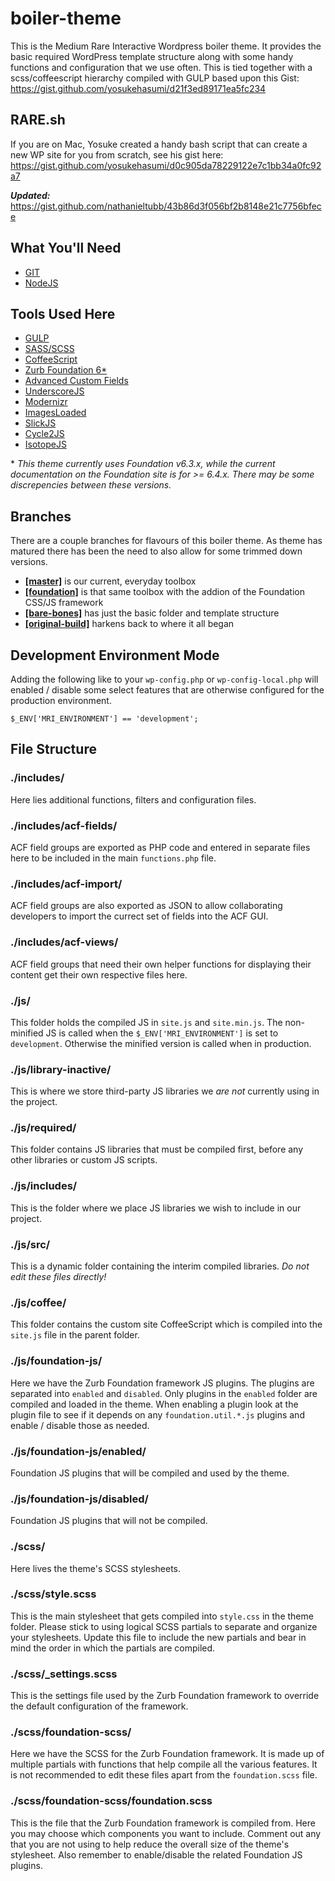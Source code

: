 # boiler-theme
This is the Medium Rare Interactive Wordpress boiler theme. It provides the
basic required WordPress template structure along with some handy functions
and configuration that we use often. This is tied together with a
scss/coffeescript hierarchy compiled with GULP based upon this Gist:
https://gist.github.com/yosukehasumi/d21f3ed89171ea5fc234

## RARE.sh
If you are on Mac, Yosuke created a handy bash script that can create a new WP
site for you from scratch, see his gist here:
https://gist.github.com/yosukehasumi/d0c905da78229122e7c1bb34a0fc92a7

**_Updated:_**
https://gist.github.com/nathanieltubb/43b86d3f056bf2b8148e21c7756bfece

## What You'll Need
- [GIT](https://git-scm.com/)
- [NodeJS](https://nodejs.org/en/)

## Tools Used Here
- [GULP](http://gulpjs.com/)
- [SASS/SCSS](http://sass-lang.com/)
- [CoffeeScript](http://coffeescript.org/)
- [Zurb Foundation 6\*](https://foundation.zurb.com/sites/docs)
- [Advanced Custom Fields](https://www.advancedcustomfields.com/resources/)
- [UnderscoreJS](http://underscorejs.org/)
- [Modernizr](https://modernizr.com/)
- [ImagesLoaded](https://imagesloaded.desandro.com/)
- [SlickJS](http://kenwheeler.github.io/slick/)
- [Cycle2JS](http://jquery.malsup.com/cycle2/)
- [IsotopeJS](https://isotope.metafizzy.co/)

\* _This theme currently uses Foundation v6.3.x, while the current documentation
on the Foundation site is for >= 6.4.x. There may be some discrepencies between
these versions._

## Branches
There are a couple branches for flavours of this boiler theme. As theme has
matured there has been the need to also allow for some trimmed down versions.
- **[[master]](https://github.com/yosukehasumi/boiler-theme)** is our current,
everyday toolbox
- **[[foundation]](https://github.com/yosukehasumi/boiler-theme/tree/foundation)**
is that same toolbox with the addion of the
Foundation CSS/JS framework
- **[[bare-bones]](https://github.com/yosukehasumi/boiler-theme/tree/bare-bones)**
has just the basic folder and template structure
- **[[original-build]](https://github.com/yosukehasumi/boiler-theme/tree/original-build)**
harkens back to where it all began

## Development Environment Mode

Adding the following like to your `wp-config.php` or `wp-config-local.php`
will enabled / disable some select features that are otherwise configured
for the production environment.

`$_ENV['MRI_ENVIRONMENT'] == 'development';`

## File Structure
### ./includes/

Here lies additional functions, filters and configuration files.

### ./includes/acf-fields/

ACF field groups are exported as PHP code and entered in separate files here
to be included in the main `functions.php` file.

### ./includes/acf-import/

ACF field groups are also exported as JSON to allow collaborating developers
to import the currect set of fields into the ACF GUI.

### ./includes/acf-views/

ACF field groups that need their own helper functions for displaying their
content get their own respective files here.

### ./js/

This folder holds the compiled JS in `site.js` and `site.min.js`. The
non-minified JS is called when the `$_ENV['MRI_ENVIRONMENT']` is set
to `development`. Otherwise the minified version is called when in production.

### ./js/library-inactive/

This is where we store third-party JS libraries we _are not_ currently using
in the project.

### ./js/required/

This folder contains JS libraries that must be compiled first, before any other
libraries or custom JS scripts.

### ./js/includes/

This is the folder where we place JS libraries we wish to include
in our project.

### ./js/src/

This is a dynamic folder containing the interim compiled libraries. _Do not
edit these files directly!_

### ./js/coffee/

This folder contains the custom site CoffeeScript which is compiled into the
`site.js` file in the parent folder.

### ./js/foundation-js/

Here we have the Zurb Foundation framework JS plugins. The plugins are separated
into `enabled` and `disabled`. Only plugins in the `enabled` folder are compiled
and loaded in the theme. When enabling a plugin look at the plugin file to see
if it depends on any `foundation.util.*.js` plugins and enable / disable those
as needed.

### ./js/foundation-js/enabled/

Foundation JS plugins that will be compiled and used by the theme.

### ./js/foundation-js/disabled/

Foundation JS plugins that will not be compiled.

### ./scss/

Here lives the theme's SCSS stylesheets.

### ./scss/style.scss

This is the main stylesheet that gets compiled into `style.css` in the theme
folder. Please stick to using logical SCSS partials to separate and organize
your stylesheets. Update this file to include the new partials and bear in mind
the order in which the partials are compiled.

### ./scss/\_settings.scss

This is the settings file used by the Zurb Foundation framework to override the
default configuration of the framework.

### ./scss/foundation-scss/

Here we have the SCSS for the Zurb Foundation framework. It is made up of
multiple partials with functions that help compile all the various features.
It is not recommended to edit these files apart from the `foundation.scss` file.

### ./scss/foundation-scss/foundation.scss

This is the file that the Zurb Foundation framework is compiled from. Here
you may choose which components you want to include. Comment out any that
you are not using to help reduce the overall size of the theme's stylesheet.
Also remember to enable/disable the related Foundation JS plugins.

